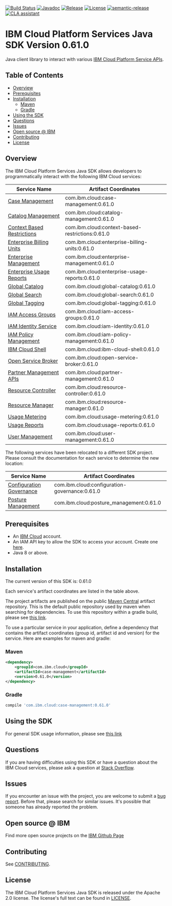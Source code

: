 [![Build Status](https://app.travis-ci.com/IBM/platform-services-java-sdk.svg?branch=main)](https://app.travis-ci.com/IBM/platform-services-java-sdk)
[![Javadoc](https://img.shields.io/static/v1?label=javadoc&message=latest&color=blue)](https://ibm.github.io/platform-services-java-sdk/docs/latest)
[![Release](https://img.shields.io/github/v/release/IBM/platform-services-java-sdk)](https://github.com/IBM/platform-services-java-sdk/releases/latest)
[![License](https://img.shields.io/badge/License-Apache%202.0-blue.svg)](https://opensource.org/licenses/Apache-2.0)
[![semantic-release](https://img.shields.io/badge/%20%20%F0%9F%93%A6%F0%9F%9A%80-semantic--release-e10079.svg)](https://github.com/semantic-release/semantic-release)
[![CLA assistant](https://cla-assistant.io/readme/badge/IBM/platform-services-java-sdk)](https://cla-assistant.io/IBM/platform-services-java-sdk)



# IBM Cloud Platform Services Java SDK Version 0.61.0

Java client library to interact with various 
[IBM Cloud Platform Service APIs](https://cloud.ibm.com/docs?tab=api-docs&category=platform_services).

## Table of Contents

<!--
  The TOC below is generated using the `markdown-toc` node package.

      https://github.com/jonschlinkert/markdown-toc

  You should regenerate the TOC after making changes to this file.

      npx markdown-toc --maxdepth 4 -i README.md
  -->

<!-- toc -->

- [Overview](#overview)
- [Prerequisites](#prerequisites)
- [Installation](#installation)
  * [Maven](#maven)
  * [Gradle](#gradle)
- [Using the SDK](#using-the-sdk)
- [Questions](#questions)
- [Issues](#issues)
- [Open source @ IBM](#open-source--ibm)
- [Contributing](#contributing)
- [License](#license)

<!-- tocstop -->

## Overview

The IBM Cloud Platform Services Java SDK allows developers to programmatically interact with the following IBM Cloud services:

Service Name | Artifact Coordinates
--- | --- 
[Case Management](https://cloud.ibm.com/apidocs/case-management?code=java) | com.ibm.cloud:case-management:0.61.0
[Catalog Management](https://cloud.ibm.com/apidocs/resource-catalog/private-catalog?code=java) | com.ibm.cloud:catalog-management:0.61.0
[Context Based Restrictions](https://cloud.ibm.com/apidocs/context-based-restrictions?code=java) | com.ibm.cloud:context-based-restrictions:0.61.0
[Enterprise Billing Units](https://cloud.ibm.com/apidocs/enterprise-apis/billing-unit?code=java) | com.ibm.cloud:enterprise-billing-units:0.61.0
[Enterprise Management](https://cloud.ibm.com/apidocs/enterprise-apis/enterprise?code=java) | com.ibm.cloud:enterprise-management:0.61.0
[Enterprise Usage Reports](https://cloud.ibm.com/apidocs/enterprise-apis/resource-usage-reports?code=java) | com.ibm.cloud:enterprise-usage-reports:0.61.0
[Global Catalog](https://cloud.ibm.com/apidocs/resource-catalog/global-catalog?code=java) | com.ibm.cloud:global-catalog:0.61.0
[Global Search](https://cloud.ibm.com/apidocs/search?code=java) | com.ibm.cloud:global-search:0.61.0
[Global Tagging](https://cloud.ibm.com/apidocs/tagging?code=java) | com.ibm.cloud:global-tagging:0.61.0
[IAM Access Groups](https://cloud.ibm.com/apidocs/iam-access-groups?code=java) | com.ibm.cloud:iam-access-groups:0.61.0
[IAM Identity Service](https://cloud.ibm.com/apidocs/iam-identity-token-api?code=java) | com.ibm.cloud:iam-identity:0.61.0
[IAM Policy Management](https://cloud.ibm.com/apidocs/iam-policy-management?code=java) | com.ibm.cloud:iam-policy-management:0.61.0
[IBM Cloud Shell](https://cloud.ibm.com/apidocs/cloudshell?code=java) | com.ibm.cloud:ibm-cloud-shell:0.61.0
[Open Service Broker](https://cloud.ibm.com/apidocs/resource-controller/ibm-cloud-osb-api?code=java) | com.ibm.cloud:open-service-broker:0.61.0
[Partner Management APIs](https://cloud.ibm.com/apidocs/partner-apis/partner?code=go) | com.ibm.cloud:partner-management:0.61.0
[Resource Controller](https://cloud.ibm.com/apidocs/resource-controller/resource-controller?code=java) | com.ibm.cloud:resource-controller:0.61.0
[Resource Manager](https://cloud.ibm.com/apidocs/resource-controller/resource-manager?code=java) | com.ibm.cloud:resource-manager:0.61.0
[Usage Metering](https://cloud.ibm.com/apidocs/usage-metering?code=java) | com.ibm.cloud:usage-metering:0.61.0
[Usage Reports](https://cloud.ibm.com/apidocs/metering-reporting?code=java) | com.ibm.cloud:usage-reports:0.61.0
[User Management](https://cloud.ibm.com/apidocs/user-management?code=java) | com.ibm.cloud:user-management:0.61.0

The following services have been relocated to a different SDK project.
Please consult the documentation for each service to determine the new location:

Service Name | Artifact Coordinates
--- | --- 
[Configuration Governance](https://cloud.ibm.com/apidocs/security-compliance/config?code=java) | com.ibm.cloud:configuration-governance:0.61.0
[Posture Management](https://cloud.ibm.com/apidocs/security-compliance/posture?code=java) | com.ibm.cloud:posture_management:0.61.0

## Prerequisites

[ibm-cloud-onboarding]: https://cloud.ibm.com/registration

* An [IBM Cloud][ibm-cloud-onboarding] account.
* An IAM API key to allow the SDK to access your account. Create one [here](https://cloud.ibm.com/iam/apikeys).
* Java 8 or above.

## Installation
The current version of this SDK is: 0.61.0

Each service's artifact coordinates are listed in the table above.

The project artifacts are published on the public [Maven Central](https://repo1.maven.org/maven2/)
artifact repository.  This is the default public repository used by maven when searching for dependencies.
To use this repository within a gradle build, please see
[this link](https://docs.gradle.org/current/userguide/declaring_repositories.html).

To use a particular service in your application, define a dependency that contains the
artifact coordinates (group id, artifact id and version) for the service.
Here are examples for maven and gradle:

### Maven

```xml
<dependency>
    <groupId>com.ibm.cloud</groupId>
    <artifactId>case-management</artifactId>
    <version>0.61.0</version>
</dependency>
```

### Gradle
```gradle
compile 'com.ibm.cloud:case-management:0.61.0'
```

## Using the SDK
For general SDK usage information, please see [this link](https://github.com/IBM/ibm-cloud-sdk-common/blob/main/README.md)

## Questions

If you are having difficulties using this SDK or have a question about the IBM Cloud services,
please ask a question at
[Stack Overflow](http://stackoverflow.com/questions/ask?tags=ibm-cloud).

## Issues
If you encounter an issue with the project, you are welcome to submit a
[bug report](https://github.com/IBM/platform-services-java-sdk/issues).
Before that, please search for similar issues. It's possible that someone has already reported the problem.

## Open source @ IBM
Find more open source projects on the [IBM Github Page](http://ibm.github.io/)

## Contributing
See [CONTRIBUTING](CONTRIBUTING.md).

## License

The IBM Cloud Platform Services Java SDK is released under the Apache 2.0 license.
The license's full text can be found in
[LICENSE](LICENSE).
